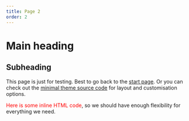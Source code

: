 ```yaml
---
title: Page 2
order: 2
---
```


# Main heading

## Subheading

This page is just for testing. Best to go back to the [start page](index.md).  Or you can check out the [minimal theme source code](https://github.com/pages-themes/minimal) for layout and customisation options.

<span style="color:red;">Here is some inline HTML code</span>, so we should have enough flexibility for everything we need.

